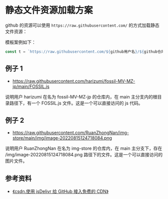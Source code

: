 # 静态文件资源加载方案

github 的资源可以使用 `https://raw.githubusercontent.com/` 的方式加载静态文件资源：

模板案例如下：

```ts
const t = `https://raw.githubusercontent.com/${github用户名}/${github仓库名称}/${分支名称}/${...src文件路径}.${文件格式}`;
```

## 例子 1

- https://raw.githubusercontent.com/harizumi/fossil-MV-MZ-jp/main/FOSSIL.js

说明用户 harizumi 在名为 fossil-MV-MZ-jp 的仓库内，在 main 主分支内的根目录路径下，有一个 FOSSIL.js 文件。这是一个可以直接访问的 js 代码。

## 例子 2

- https://raw.githubusercontent.com/RuanZhongNan/img-store/main/img/image-20220815124718084.png

说明用户 RuanZhongNan 在名为 img-store 的仓库内，在 main 主分支下，存在 /img/image-20220815124718084.png 路径下的文件。这是一个可以直接访问的图片文件。

## 参考资料

- [《csdn.使用 jsDelivr 给 GitHub 接入免费的 CDN》](https://blog.csdn.net/nineya_com/article/details/103498700)
